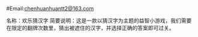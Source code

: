#Email:chenhuanhuantt2@163.com

名称：欢乐猜汉字 简要说明：这是一款以猜汉字为主题的益智小游戏，我们需要在限定的翻牌次数里，猜出被遮住的汉字，并选择正确的答案即可过关。
